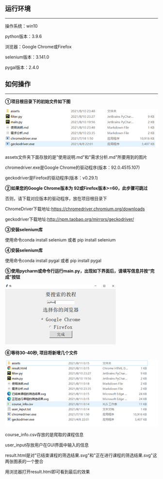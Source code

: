 ## 运行环境

------

操作系统：win10

python版本：3.9.6 

浏览器：Google Chrome或Firefox

selenium版本：3.141.0

pygal版本：2.4.0

## 如何操作

------

**①项目根目录下的初始文件如下图**

![2021-08-10_234910](assets/2021-08-10_234910.png)

assets文件夹下面存放的是"使用说明.md"和"需求分析.md"所要用到的图片

chromedriver.exe是Google Chrome的驱动程序(版本：92.0.4515.107)

geckodriver是Firefox的驱动程序(版本：v0.29.1)

**②如果您的Google Chrome版本为 92或Firefox版本>=60，此步骤可跳过**

否则，请下载对应版本的驱动程序，放在项目根目录下

ChromeDriver下载地址:https://chromedriver.chromium.org/downloads

geckodriver下载地址:http://npm.taobao.org/mirrors/geckodriver/

**③安装selenium库**

使用命令conda install selenium 或者 pip install selenium

**④安装selenium库**

使用命令conda install pygal 或者 pip install pygal

**⑤使用pycharm或命令行运行main.py，出现如下界面后，请填写信息并按“完成”按钮**

![2021-08-11_001408](assets/2021-08-11_001408.png)

**⑥等待30-40秒,  项目将新增几个文件**

![2021-08-11_001838](assets/2021-08-11_001838.png)

course_info.csv存放的是爬取的课程信息

user_input存放用户在GUI界面中输入的信息

result.html是对"已结束课程的筛选结果.svg"和"正在进行课程的筛选结果.svg"这两张图表的一个整合

用浏览器打开result.html即可看到最后的效果
